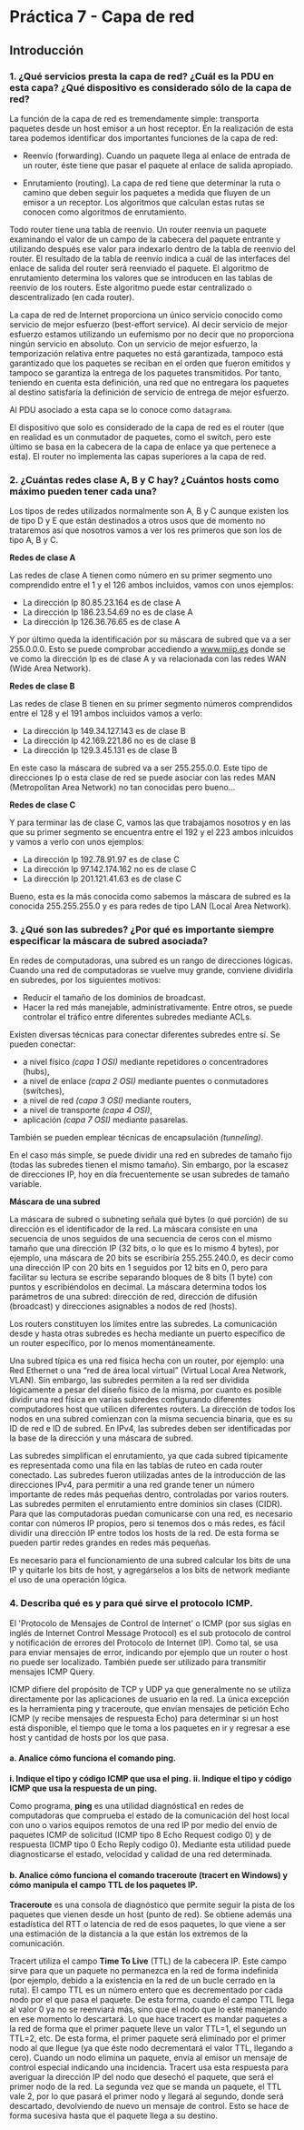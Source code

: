 # Práctica 7 - Capa de red

## Introducción

### 1. ¿Qué servicios presta la capa de red? ¿Cuál es la PDU en esta capa? ¿Qué dispositivo es considerado sólo de la capa de red?

La función de la capa de red es tremendamente simple: transporta paquetes desde un host emisor a un host receptor. En la realización de esta tarea podemos identificar dos importantes funciones de la capa de red:
 
* Reenvío (forwarding). Cuando un paquete llega al enlace de entrada de un router, éste tiene que pasar el paquete al enlace de salida apropiado.

* Enrutamiento (routing). La capa de red tiene que determinar la ruta o camino que deben seguir los paquetes a medida que fluyen de un emisor a un receptor. Los algoritmos que calculan estas rutas se conocen como algoritmos de enrutamiento.

Todo router tiene una tabla de reenvio. Un router reenvia un paquete examinando el valor de un campo de la cabecera del paquete entrante y utilizando después ese valor para indexarlo dentro de la tabla de reenvio del router. El resultado de la tabla de reenvío indica a cuál de las interfaces del enlace de salida del router será reenviado el paquete.  El algoritmo de enrutamiento determina los valores que se introducen en las tablas de reenvío de los routers. Este algoritmo puede estar centralizado o descentralizado (en cada router).

La capa de red de Internet proporciona un único servicio conocido como servicio de mejor esfuerzo (best-effort service). Al decir servicio de mejor esfuerzo estamos utilizando un eufemismo por no decir que no proporciona ningún servicio en absoluto. Con un servicio de mejor esfuerzo, la temporización relativa entre paquetes no está garantizada, tampoco está garantizado que los paquetes se reciban en el orden que fueron emitidos y tampoco se garantiza la entrega de los paquetes transmitidos. Por tanto, teniendo en cuenta esta definición, una red que no entregara los paquetes al destino satisfaría la definición de servicio de entrega de mejor esfuerzo.

Al PDU asociado a esta capa se lo conoce como `datagrama`.

El dispositivo que solo es considerado de la capa de red es el router (que en realidad es un conmutador de paquetes, como el switch, pero este último se basa en la cabecera de la capa de enlace ya que pertenece a esta). El router no implementa las capas superiores a la capa de red.

### 2.  ¿Cuántas redes clase A, B y C hay? ¿Cuántos hosts como máximo pueden tener cada una?

Los tipos de redes utilizados normalmente son A, B y C aunque existen los de tipo D y E que están destinados a otros usos que de momento no trataremos así que nosotros vamos a ver los res primeros que son los de tipo A, B y C.

**Redes de clase A**

Las redes de clase A tienen como número en su primer segmento uno comprendido entre el 1 y el 126 ambos incluidos, vamos con unos ejemplos:

* La dirección Ip 80.85.23.164 es de clase A
* La dirección Ip 186.23.54.69 no es de clase A
* La dirección Ip 126.36.76.65 es de clase A

Y por último queda la identificación por su máscara de subred que va a ser 255.0.0.0. Esto se puede comprobar accediendo a www.miip.es donde se ve como la dirección Ip es de clase A y va relacionada con las redes WAN (Wide Area Network).

**Redes de clase B**

Las redes de clase B tienen en su primer segmento números comprendidos entre el 128 y el 191 ambos incluidos vamos a verlo:

* La dirección Ip 149.34.127.143 es de clase B
* La dirección Ip 42.169.221.86 no es de clase B
* La dirección Ip 129.3.45.131 es de clase B

En este caso la máscara de subred va a ser 255.255.0.0. Este tipo de direcciones Ip o esta clase de red se puede asociar con las redes MAN (Metropolitan Area Network) no tan conocidas pero bueno…

**Redes de clase C**

Y para terminar las de clase C, vamos las que trabajamos nosotros y en las que su primer segmento se encuentra entre el 192 y el 223 ambos inlcuidos y vamos a verlo con unos ejemplos:

* La dirección Ip 192.78.91.97 es de clase C
* La dirección Ip 97.142.174.162 no es de clase C
* La dirección Ip 201.121.41.63 es de clase C

Bueno, esta es la más conocida como sabemos la máscara de subred es la conocida 255.255.255.0 y es para redes de tipo LAN (Local Area Network).

### 3. ¿Qué son las subredes? ¿Por qué es importante siempre especificar la máscara de subred asociada?

En redes de computadoras, una subred es un rango de direcciones lógicas. Cuando una red de computadoras se vuelve muy grande, conviene dividirla en subredes, por los siguientes motivos:

* Reducir el tamaño de los dominios de broadcast.
* Hacer la red más manejable, administrativamente. Entre otros, se puede controlar el tráfico entre diferentes subredes mediante ACLs.

Existen diversas técnicas para conectar diferentes subredes entre sí. Se pueden conectar:

* a nivel físico *(capa 1 OSI)* mediante repetidores o concentradores (hubs),
* a nivel de enlace *(capa 2 OSI)* mediante puentes o conmutadores (switches),
* a nivel de red *(capa 3 OSI)* mediante routers,
* a nivel de transporte *(capa 4 OSI)*,
* aplicación *(capa 7 OSI)* mediante pasarelas.

También se pueden emplear técnicas de encapsulación *(tunneling)*.

En el caso más simple, se puede dividir una red en subredes de tamaño fijo (todas las subredes tienen el mismo tamaño). Sin embargo, por la escasez de direcciones IP, hoy en día frecuentemente se usan subredes de tamaño variable.

**Máscara de una subred**

La máscara de subred o subneting señala qué bytes (o qué porción) de su dirección es el identificador de la red. La máscara consiste en una secuencia de unos seguidos de una secuencia de ceros con el mismo tamaño que una dirección IP (32 bits, o lo que es lo mismo 4 bytes), por ejemplo, una máscara de 20 bits se escribiría 255.255.240.0, es decir como una dirección IP con 20 bits en 1 seguidos por 12 bits en 0, pero para facilitar su lectura se escribe separando bloques de 8 bits (1 byte) con puntos y escribiéndolos en decimal. La máscara determina todos los parámetros de una subred: dirección de red, dirección de difusión (broadcast) y direcciones asignables a nodos de red (hosts).

Los routers constituyen los límites entre las subredes. La comunicación desde y hasta otras subredes es hecha mediante un puerto específico de un router específico, por lo menos momentáneamente.

Una subred típica es una red física hecha con un router, por ejemplo: una Red Ethernet o una “red de área local virtual” (Virtual Local Area Network, VLAN). Sin embargo, las subredes permiten a la red ser dividida lógicamente a pesar del diseño físico de la misma, por cuanto es posible dividir una red física en varias subredes configurando diferentes computadores host que utilicen diferentes routers. La dirección de todos los nodos en una subred comienzan con la misma secuencia binaria, que es su ID de red e ID de subred. En IPv4, las subredes deben ser identificadas por la base de la dirección y una máscara de subred.

Las subredes simplifican el enrutamiento, ya que cada subred típicamente es representada como una fila en las tablas de ruteo en cada router conectado. Las subredes fueron utilizadas antes de la introducción de las direcciones IPv4, para permitir a una red grande tener un número importante de redes más pequeñas dentro, controladas por varios routers. Las subredes permiten el enrutamiento entre dominios sin clases (CIDR). Para que las computadoras puedan comunicarse con una red, es necesario contar con números IP propios, pero si tenemos dos o más redes, es fácil dividir una dirección IP entre todos los hosts de la red. De esta forma se pueden partir redes grandes en redes más pequeñas.

Es necesario para el funcionamiento de una subred calcular los bits de una IP y quitarle los bits de host, y agregárselos a los bits de network mediante el uso de una operación lógica.

### 4. Describa qué es y para qué sirve el protocolo ICMP.

El 'Protocolo de Mensajes de Control de Internet' o ICMP (por sus siglas en inglés de Internet Control Message Protocol) es el sub protocolo de control y notificación de errores del Protocolo de Internet (IP). Como tal, se usa para enviar mensajes de error, indicando por ejemplo que un router o host no puede ser localizado. También puede ser utilizado para transmitir mensajes ICMP Query.

ICMP difiere del propósito de TCP y UDP ya que generalmente no se utiliza directamente por las aplicaciones de usuario en la red. La única excepción es la herramienta ping y traceroute, que envían mensajes de petición Echo ICMP (y recibe mensajes de respuesta Echo) para determinar si un host está disponible, el tiempo que le toma a los paquetes en ir y regresar a ese host y cantidad de hosts por los que pasa.

#### a. Analice cómo funciona el comando ping.

**i. Indique el tipo y código ICMP que usa el ping.**
**ii. Indique el tipo y código ICMP que usa la respuesta de un ping.**

Como programa, **ping** es una utilidad diagnóstica1 en redes de computadoras que comprueba el estado de la comunicación del host local con uno o varios equipos remotos de una red IP por medio del envío de paquetes ICMP de solicitud (ICMP tipo 8 Echo Request codigo 0) y de respuesta (ICMP tipo 0 Echo Reply codigo 0). Mediante esta utilidad puede diagnosticarse el estado, velocidad y calidad de una red determinada.

#### b. Analice cómo funciona el comando traceroute (tracert en Windows) y cómo manipula el campo TTL de los paquetes IP.

**Traceroute** es una consola de diagnóstico que permite seguir la pista de los paquetes que vienen desde un host (punto de red). Se obtiene además una estadística del RTT o latencia de red de esos paquetes, lo que viene a ser una estimación de la distancia a la que están los extremos de la comunicación.

Tracert utiliza el campo **Time To Live** (TTL) de la cabecera IP. Este campo sirve para que un paquete no permanezca en la red de forma indefinida (por ejemplo, debido a la existencia en la red de un bucle cerrado en la ruta). El campo TTL es un número entero que es decrementado por cada nodo por el que pasa el paquete. De esta forma, cuando el campo TTL llega al valor 0 ya no se reenviará más, sino que el nodo que lo esté manejando en ese momento lo descartará. Lo que hace tracert es mandar paquetes a la red de forma que el primer paquete lleve un valor TTL=1, el segundo un TTL=2, etc. De esta forma, el primer paquete será eliminado por el primer nodo al que llegue (ya que éste nodo decrementará el valor TTL, llegando a cero). Cuando un nodo elimina un paquete, envía al emisor un mensaje de control especial indicando una incidencia. Tracert usa esta respuesta para averiguar la dirección IP del nodo que desechó el paquete, que será el primer nodo de la red. La segunda vez que se manda un paquete, el TTL vale 2, por lo que pasará el primer nodo y llegará al segundo, donde será descartado, devolviendo de nuevo un mensaje de control. Esto se hace de forma sucesiva hasta que el paquete llega a su destino.
